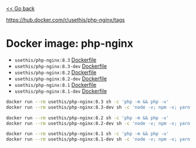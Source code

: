 [<< Go back](../README.md#overview)

https://hub.docker.com/r/usethis/php-nginx/tags

# Docker image: php-nginx

- `usethis/php-nginx:8.3` [Dockerfile](8.3/Dockerfile)
- `usethis/php-nginx:8.3-dev` [Dockerfile](8.3-dev/Dockerfile)
- `usethis/php-nginx:8.2` [Dockerfile](8.2/Dockerfile)
- `usethis/php-nginx:8.2-dev` [Dockerfile](8.2-dev/Dockerfile)
- `usethis/php-nginx:8.1` [Dockerfile](8.1/Dockerfile)
- `usethis/php-nginx:8.1-dev` [Dockerfile](8.1-dev/Dockerfile)

```bash
docker run --rm usethis/php-nginx:8.3 sh -c 'php -m && php -v'
docker run --rm usethis/php-nginx:8.3-dev sh -c 'node -v; npm -v; yarn -v; echo ''; composer --version; echo ''; php -v'

docker run --rm usethis/php-nginx:8.2 sh -c 'php -m && php -v'
docker run --rm usethis/php-nginx:8.2-dev sh -c 'node -v; npm -v; yarn -v; echo ''; composer --version; echo ''; php -v'

docker run --rm usethis/php-nginx:8.1 sh -c 'php -m && php -v'
docker run --rm usethis/php-nginx:8.1-dev sh -c 'node -v; npm -v; yarn -v; composer --version; echo ''; php -v'
```
